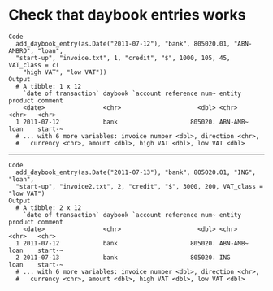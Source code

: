 # Check that daybook entries works

    Code
      add_daybook_entry(as.Date("2011-07-12"), "bank", 805020.01, "ABN-AMBRO", "loan",
      "start-up", "invoice.txt", 1, "credit", "$", 1000, 105, 45, VAT_class = c(
        "high VAT", "low VAT"))
    Output
      # A tibble: 1 x 12
        `date of transaction` daybook `account reference num~ entity   product comment
        <date>                <chr>                     <dbl> <chr>    <chr>   <chr>  
      1 2011-07-12            bank                    805020. ABN-AMB~ loan    start-~
      # ... with 6 more variables: invoice number <dbl>, direction <chr>,
      #   currency <chr>, amount <dbl>, high VAT <dbl>, low VAT <dbl>

---

    Code
      add_daybook_entry(as.Date("2011-07-13"), "bank", 805020.01, "ING", "loan",
      "start-up", "invoice2.txt", 2, "credit", "$", 3000, 200, VAT_class = "low VAT")
    Output
      # A tibble: 2 x 12
        `date of transaction` daybook `account reference num~ entity   product comment
        <date>                <chr>                     <dbl> <chr>    <chr>   <chr>  
      1 2011-07-12            bank                    805020. ABN-AMB~ loan    start-~
      2 2011-07-13            bank                    805020. ING      loan    start-~
      # ... with 6 more variables: invoice number <dbl>, direction <chr>,
      #   currency <chr>, amount <dbl>, high VAT <dbl>, low VAT <dbl>

